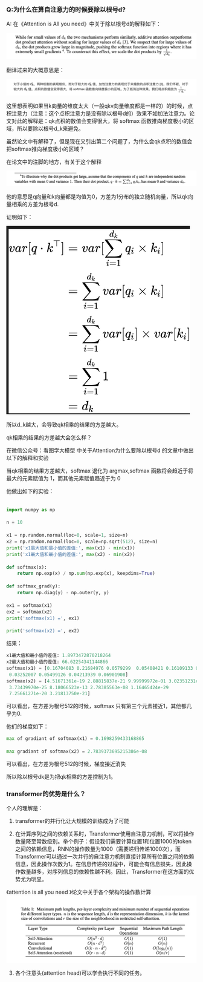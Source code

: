### Q:为什么在算自注意力的时候要除以根号d?

A:  在《Attention is All you need》中关于除以根号d的解释如下：

![qa1](./img/qa1.png)

翻译过来的大概意思是：


![qa2](./img/qa2.png)

这里想表明如果当k向量的维度太大（一般qkv向量维度都是一样的）的时候，点积注意力（注意：这个点积注意力是没有除以根号d的）效果不如加法注意力。论文对此的解释是：qk点积的数值会变得很大，将 softmax 函数推向梯度极小的区域，所以要除以根号d_k来避免。

虽然论文中有解释了，但是现在又引出第二个问题了，为什么会qk点积的数值会把softmax推向梯度极小的区域？

在论文中的注脚的地方，有关于这个解释

![qa3](./img/qa3.png)

他的意思是q向量和k向量都是均值为0，方差为1分布的独立随机向量，所以qk向量相乘的方差为根号d.

证明如下：

![qa3](./img/qa4.png)

所以d_k越大，会导致qk相乘的结果的方差越大。

qk相乘的结果的方差越大会怎么样？

在微信公众号：看图学大模型 中关于Attention为什么要除以根号d 的文章中做出以下的解释和实验

当qk相乘的结果方差越大，softmax 退化为 argmax,softmax 函数将会趋近于将最大的元素赋值为 1，而其他元素赋值趋近于为 0

他做出如下的实验：

```python

import numpy as np

n = 10

x1 = np.random.normal(loc=0, scale=1, size=n)
x2 = np.random.normal(loc=0, scale=np.sqrt(512), size=n)
print('x1最大值和最小值的差值:', max(x1) - min(x1))
print('x1最大值和最小值的差值:', max(x2) - min(x2))

def softmax(x):
    return np.exp(x) / np.sum(np.exp(x), keepdims=True)

def softmax_grad(y):
    return np.diag(y) - np.outer(y, y)

ex1 = softmax(x1)
ex2 = softmax(x2)
print('softmax(x1) =', ex1)

print('softmax(x2) =', ex2)


```

结果：

```python
x1最大值和最小值的差值: 1.8973472870218264
x2最大值和最小值的差值: 66.62254341144866
softmax(x1) = [0.16704083 0.21684976 0.0579299  0.05408421 0.16109133 0.14433417
 0.03252007 0.05499126 0.04213939 0.06901908]
softmax(x2) = [4.51671361e-19 2.88815837e-21 9.99999972e-01 3.02351231e-17
 3.73439970e-25 8.18066523e-13 2.78385563e-08 1.16465424e-29
 7.25661271e-20 3.21813750e-21]

```

可以看出，在方差为根号512的时候，softmax 只有第三个元素接近1，其他都几乎为0.

他们的梯度如下：

```python
max of gradiant of softmax(x1) = 0.1698259433168865

max gradiant of softmax(x2) = 2.7839373695215386e-08

```

可以看出，在方差为根号512的时候，梯度接近消失

所以除以根号dk是为把qk相乘的方差控制为1。


### transformer的优势是什么？
个人的理解是：

1. transformer的并行化让大规模的训练成为了可能

2. 在计算序列之间的依赖关系时，Transformer使用自注意力机制，可以将操作数量降至常数级别。举个例子：假设我们需要计算位置1和位置1000的token之间的依赖信息，RNN的操作数量为1000（需要递归传递1000次），而Transformer可以通过一次并行的自注意力机制直接计算所有位置之间的依赖信息，因此操作次数为1。在信息传递的过程中，可能会有信息损失，因此操作数量越多，对序列信息的依赖性越不利。因此，Transformer在这方面的优势尤为明显。

《attention is all you need 》论文中关于各个架构的操作数计算
![qa3](./img/qa5.png)

3. 各个注意头(attention head)可以学会执行不同的任务。
